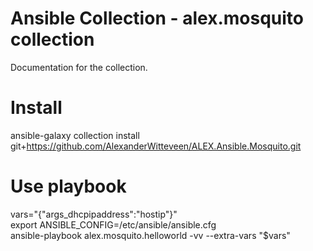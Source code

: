 # Ansible Collection - alex.mosquito collection
Documentation for the collection.

# Install
ansible-galaxy collection install git+https://github.com/AlexanderWitteveen/ALEX.Ansible.Mosquito.git

# Use playbook
vars="{\"args_dhcpipaddress\":\"hostip\"}"  
export ANSIBLE_CONFIG=/etc/ansible/ansible.cfg  
ansible-playbook alex.mosquito.helloworld -vv --extra-vars "$vars"
